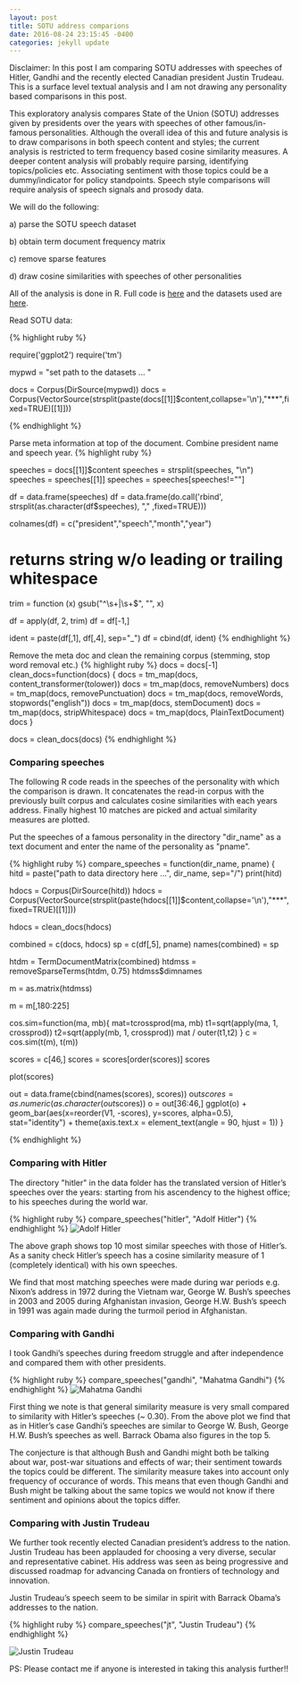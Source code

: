 ```yaml
---
layout: post
title: SOTU address comparions
date: 2016-08-24 23:15:45 -0400
categories: jekyll update
---
```


Disclaimer: In this post I am comparing SOTU addresses with speeches of Hitler, Gandhi and the recently elected Canadian president Justin Trudeau. This is a surface level textual analysis and I am not drawing any personality based comparisons in this post.


This exploratory analysis compares State of the Union (SOTU) addresses given by presidents over the years with speeches of other famous/in-famous personalities. Although the overall idea of this and future analysis is to draw comparisons in both speech content and styles; the current analysis is restricted to term frequency based cosine similarity measures. A deeper content analysis will probably require parsing, identifying topics/policies etc. Associating sentiment with those topics could be a dummy/indicator for policy standpoints. Speech style comparisons will require analysis of speech signals and prosody data.

We will do the following:

a) parse the SOTU speech dataset

b) obtain term document frequency matrix

c) remove sparse features

d) draw cosine similarities with speeches of other personalities

All of the analysis is done in R. Full code is [here][code] and the datasets used are [here][data].


Read SOTU data:

{% highlight ruby %}

require('ggplot2')
require('tm')

mypwd = "set path to the datasets ... "

docs = Corpus(DirSource(mypwd))
docs = Corpus(VectorSource(strsplit(paste(docs[[1]]$content,collapse='\n'),"***",fixed=TRUE)[[1]]))

{% endhighlight %}


Parse meta information at top of the document. Combine president name and speech year.
{% highlight ruby %}

speeches = docs[[1]]$content
speeches = strsplit(speeches, "\n")
speeches = speeches[[1]]
speeches = speeches[speeches!=""]

df = data.frame(speeches)
df = data.frame(do.call('rbind', strsplit(as.character(df$speeches), "," ,fixed=TRUE)))

colnames(df) = c("president","speech","month","year")

# returns string w/o leading or trailing whitespace
trim = function (x) gsub("^\\s+|\\s+$", "", x)

df = apply(df, 2, trim)
df = df[-1,]

ident = paste(df[,1], df[,4], sep="_")
df = cbind(df, ident)
{% endhighlight %}


Remove the meta doc and clean the remaining corpus (stemming, stop word removal etc.)
{% highlight ruby %}
docs = docs[-1]
clean_docs=function(docs) {
  docs = tm_map(docs, content_transformer(tolower))
  docs = tm_map(docs, removeNumbers)
  docs = tm_map(docs, removePunctuation)
  docs = tm_map(docs, removeWords, stopwords("english"))
  docs = tm_map(docs, stemDocument)
  docs = tm_map(docs, stripWhitespace)
  docs = tm_map(docs, PlainTextDocument)
  docs
}

docs = clean_docs(docs)
{% endhighlight %}

<h3>Comparing speeches</h3>

The following R code reads in the speeches of the personality with which the comparison is drawn. It concatenates the read-in corpus with the previously built corpus and calculates cosine similarities with each years address. Finally highest 10 matches are picked and actual similarity measures are plotted.

Put the speeches of a famous personality in the directory "dir_name" as a text document and enter the name of the personality as "pname".

{% highlight ruby %}
compare_speeches = function(dir_name, pname) {
  hitd = paste("path to data directory here ...", dir_name, sep="/")
  print(hitd)
  
  hdocs = Corpus(DirSource(hitd))
  hdocs = Corpus(VectorSource(strsplit(paste(hdocs[[1]]$content,collapse='\n'),"***",fixed=TRUE)[[1]]))
  
  hdocs = clean_docs(hdocs)
  
  combined = c(docs, hdocs)
  sp = c(df[,5], pname)
  names(combined) = sp
  
  
  htdm = TermDocumentMatrix(combined)
  htdmss = removeSparseTerms(htdm, 0.75)
  htdmss$dimnames
  
  m = as.matrix(htdmss)
  
  m = m[,180:225]

  cos.sim=function(ma, mb){
	  mat=tcrossprod(ma, mb)
	  t1=sqrt(apply(ma, 1, crossprod))
	  t2=sqrt(apply(mb, 1, crossprod))
	  mat / outer(t1,t2)
  }
  c = cos.sim(t(m), t(m))

  scores = c[46,]
  scores = scores[order(scores)]
  scores
  
  plot(scores)
  
  out = data.frame(cbind(names(scores), scores))
  out$scores = as.numeric(as.character(out$scores))
  o = out[36:46,]
  ggplot(o) + 
    geom_bar(aes(x=reorder(V1, -scores), y=scores, alpha=0.5), stat="identity") +
    theme(axis.text.x = element_text(angle = 90, hjust = 1))
}

{% endhighlight %}

<h3>Comparing with Hitler</h3>
The directory "hitler" in the data folder has the translated version of Hitler’s speeches over the years: starting from his ascendency to the highest office; to his speeches during the world war.

{% highlight ruby %}
compare_speeches("hitler", "Adolf Hitler")
{% endhighlight %}
![Adolf Hitler](/images/hitler.png)

The above graph shows top 10 most similar speeches with those of Hitler’s. As a sanity check Hitler’s speech has a cosine similarity measure of 1 (completely identical) with his own speeches.

We find that most matching speeches were made during war periods e.g. Nixon’s address in 1972 during the Vietnam war, George W. Bush’s speeches in 2003 and 2005 during Afghanistan invasion, George H.W. Bush’s speech in 1991 was again made during the turmoil period in Afghanistan.

<h3>Comparing with Gandhi</h3>
I took Gandhi’s speeches during freedom struggle and after independence and compared them with other presidents.

{% highlight ruby %}
compare_speeches("gandhi", "Mahatma Gandhi")
{% endhighlight %}
![Mahatma Gandhi](/images/gandhi.png)

First thing we note is that general similarity measure is very small compared to similarity with Hitler’s speeches (~ 0.30). From the above plot we find that as in Hitler’s case Gandhi’s speeches are similar to George W. Bush, George H.W. Bush’s speeches as well. Barrack Obama also figures in the top 5. 

The conjecture is that although Bush and Gandhi might both be talking about war, post-war situations and effects of war; their sentiment towards the topics could be different. The similarity measure takes into account only frequency of occurance of words. This means that even though Gandhi and Bush might be talking about the same topics we would not know if there sentiment and opinions about the topics differ.

<h3>Comparing with Justin Trudeau</h3>
We further took recently elected Canadian president’s address to the nation. Justin Trudeau has been applauded for choosing a very diverse, secular and representative cabinet. His address was seen as being progressive and discussed roadmap for advancing Canada on frontiers of technology and innovation. 

Justin Trudeau’s speech seem to be similar in spirit with Barrack Obama’s addresses to the nation.

{% highlight ruby %}
compare_speeches("jt", "Justin Trudeau")
{% endhighlight %}

![Justin Trudeau](/images/jt.png)



PS: Please contact me if anyone is interested in taking this analysis further!!


[data]: /data/SOTU
[code]: /code/topics.R

